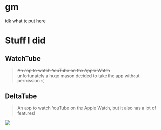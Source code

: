 # gm

idk what to put here

# Stuff I did
## WatchTube
> ~~An app to watch YouTube on the Apple Watch~~ <br>
unfortunately a hugo mason decided to take the app without permission :(

## DeltaTube
> An app to watch YouTube on the Apple Watch, but it also has a lot of features!
<a href="https://apps.apple.com/us/app/watchtube/id1599884909">
  <img src="https://github.com/llsc12/llsc12/assets/42747613/f444510f-5a41-4fba-a7a6-f8ecf0d2bdbb">
</a>
